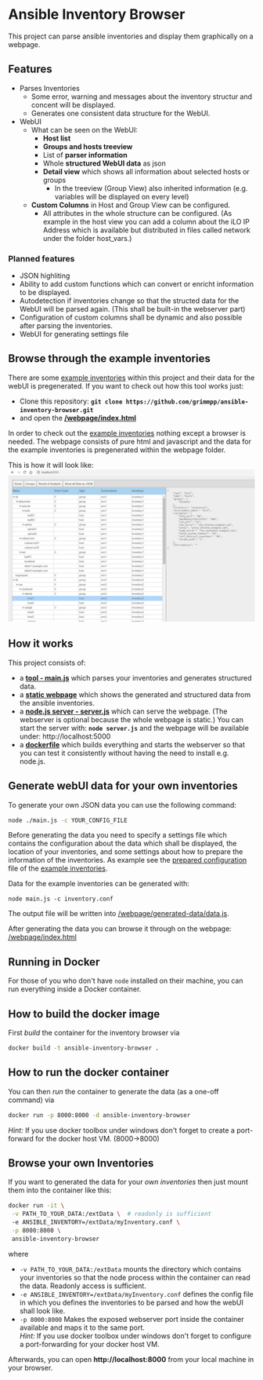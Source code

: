 # Ansible Inventory Browser
This project can parse ansible inventories and display them graphically on a webpage.

## Features
* Parses Inventories
  * Some error, warning and messages about the inventory structur and concent will be displayed.
  * Generates one consistent data structure for the WebUI.
* WebUI
  * What can be seen on the WebUI:
    * **Host list**
    * **Groups and hosts treeview**
    * List of **parser information**
    * Whole **structured WebUI data** as json
    * **Detail view** which shows all information about selected hosts or groups
      * In the treeview (Group View) also inherited information (e.g. variables will be displayed on every level)
  * **Custom Columns** in Host and Group View can be configured.
    * All attributes in the whole structure can be configured. (As example in the host view you can add a column about the iLO IP Address which is available but distributed in files called network under the folder host_vars.)
      
### Planned features
* JSON highliting
* Ability to add custom functions which can convert or enricht information to be displayed.
* Autodetection if inventories change so that the structed data for the WebUI will be parsed again. (This shall be built-in the webserver part)
* Configuration of custom columns shall be dynamic and also possible after parsing the inventories.
* WebUI for generating settings file


## Browse through the example inventories
There are some [example inventories](/example-inventories) within this project and their data for the webUI is pregenerated. If you want to check out how this tool works just:
* Clone this repository: **`git clone https://github.com/grimmpp/ansible-inventory-browser.git`**
* and open the **[/webpage/index.html](/webpage/index.html)**

In order to check out the [example inventories](/example-inventories) nothing except a browser is needed. The webpage consists of pure html and javascript and the data for the example inventories is pregenerated within the webpage folder.

This is how it will look like: <br/>
<img src="screenshot-webui.jpg" width=800/>

## How it works

This project consists of:
* a **[tool - main.js](/main.js)** which parses your inventories and generates structured data.
* a **[static webpage](/webpage/index.html)** which shows the generated and structured data from the ansible inventories.
* a **[node.js server - server.js](/server.js)** which can serve the webpage. (The webserver is optional because the whole webpage is static.) You can start the server with: **`node server.js`** and the webpage will be available under: http://localhost:5000
* a **[dockerfile](/Dockerfile)** which builds everything and starts the webserver so that you can test it consistently without having the need to install e.g. node.js.


## Generate webUI data for your own inventories

To generate your own JSON data you can use the following command: <br />
```bash
node ./main.js -c YOUR_CONFIG_FILE
```
Before generating the data you need to specify a settings file which contains the configuration about the data which shall be displayed, the location of your inventories, and some settings about how to prepare the information of the inventories. 
As example see the [prepared configuration](/inventory.conf) file of the [example inventories](/example-inventories).

Data for the example inventories can be generated with:
```
node main.js -c inventory.conf 
```

The output file will be written into [/webpage/generated-data/data.js](/webpage/generated-data/data.js).

After generating the data you can browse it through on the webpage: [/webpage/index.html](/webpage/index.html)


## Running in Docker

For those of you who don't have `node` installed on their machine, you can run everything inside a Docker container.

## How to build the docker image

First *build* the container for the inventory browser via

```bash
docker build -t ansible-inventory-browser .
```

## How to run the docker container

You can then *run* the container to generate the data (as a one-off command) via

```bash
docker run -p 8000:8000 -d ansible-inventory-browser
```
*Hint:* If you use docker toolbox under windows don't forget to create a port-forward for the docker host VM. (8000->8000)

## Browse your own Inventories

If you want to generated the data for your *own inventories* then just mount them into the container like this:
```bash
docker run -it \
 -v PATH_TO_YOUR_DATA:/extData \  # readonly is sufficient
 -e ANSIBLE_INVENTORY=/extData/myInventory.conf \
 -p 8000:8000 \
 ansible-inventory-browser
```

where

* `-v PATH_TO_YOUR_DATA:/extData` mounts the directory which contains your inventories so that the node process within the container can read the data. Readonly access is sufficient.
* `-e ANSIBLE_INVENTORY=/extData/myInventory.conf` defines the config file in which you defines the inventories to be parsed and how the webUI shall look like.
* `-p 8000:8000` Makes the exposed webserver port inside the container available and maps it to the same port. <br />
*Hint:* If you use docker toolbox under windows don't forget to configure a port-forwarding for your docker host VM.

Afterwards, you can open **http://localhost:8000** from your local machine in your browser.
